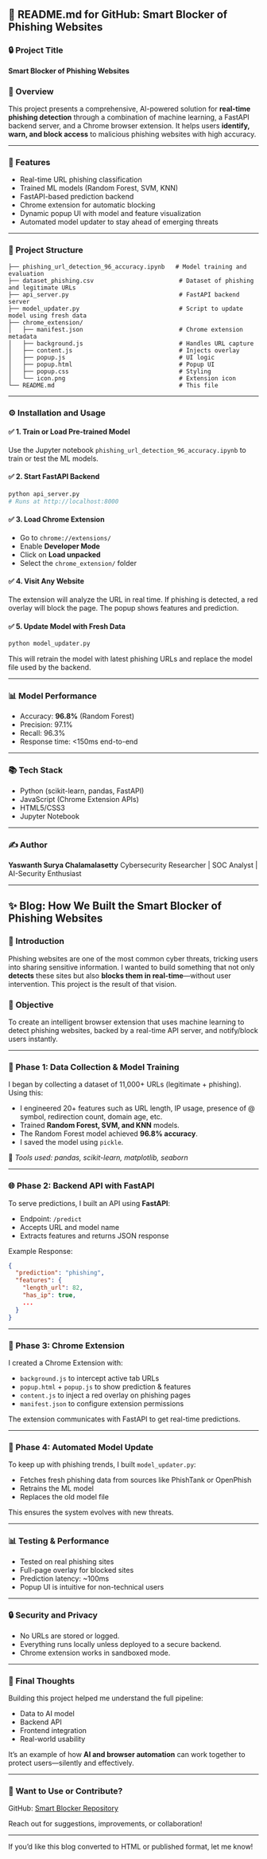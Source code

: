 ## 📘 README.md for GitHub: Smart Blocker of Phishing Websites

### 🔒 Project Title

**Smart Blocker of Phishing Websites**

### 🧠 Overview

This project presents a comprehensive, AI-powered solution for **real-time phishing detection** through a combination of machine learning, a FastAPI backend server, and a Chrome browser extension. It helps users **identify, warn, and block access** to malicious phishing websites with high accuracy.

---

### 🚀 Features

* Real-time URL phishing classification
* Trained ML models (Random Forest, SVM, KNN)
* FastAPI-based prediction backend
* Chrome extension for automatic blocking
* Dynamic popup UI with model and feature visualization
* Automated model updater to stay ahead of emerging threats

---

### 📁 Project Structure

```
├── phishing_url_detection_96_accuracy.ipynb   # Model training and evaluation
├── dataset_phishing.csv                        # Dataset of phishing and legitimate URLs
├── api_server.py                               # FastAPI backend server
├── model_updater.py                            # Script to update model using fresh data
├── chrome_extension/
│   ├── manifest.json                           # Chrome extension metadata
│   ├── background.js                           # Handles URL capture
│   ├── content.js                              # Injects overlay
│   ├── popup.js                                # UI logic
│   ├── popup.html                              # Popup UI
│   ├── popup.css                               # Styling
│   └── icon.png                                # Extension icon
└── README.md                                   # This file
```

---

### ⚙️ Installation and Usage

#### ✅ 1. Train or Load Pre-trained Model

Use the Jupyter notebook `phishing_url_detection_96_accuracy.ipynb` to train or test the ML models.

#### ✅ 2. Start FastAPI Backend

```bash
python api_server.py
# Runs at http://localhost:8000
```

#### ✅ 3. Load Chrome Extension

* Go to `chrome://extensions/`
* Enable **Developer Mode**
* Click on **Load unpacked**
* Select the `chrome_extension/` folder

#### ✅ 4. Visit Any Website

The extension will analyze the URL in real time. If phishing is detected, a red overlay will block the page. The popup shows features and prediction.

#### ✅ 5. Update Model with Fresh Data

```bash
python model_updater.py
```

This will retrain the model with latest phishing URLs and replace the model file used by the backend.

---

### 📊 Model Performance

* Accuracy: **96.8%** (Random Forest)
* Precision: 97.1%
* Recall: 96.3%
* Response time: <150ms end-to-end

---

### 📚 Tech Stack

* Python (scikit-learn, pandas, FastAPI)
* JavaScript (Chrome Extension APIs)
* HTML5/CSS3
* Jupyter Notebook

---

### ✍️ Author

**Yaswanth Surya Chalamalasetty**
Cybersecurity Researcher | SOC Analyst | AI-Security Enthusiast

---

## ✨ Blog: How We Built the Smart Blocker of Phishing Websites

### 🧩 Introduction

Phishing websites are one of the most common cyber threats, tricking users into sharing sensitive information. I wanted to build something that not only **detects** these sites but also **blocks them in real-time**—without user intervention. This project is the result of that vision.

### 📐 Objective

To create an intelligent browser extension that uses machine learning to detect phishing websites, backed by a real-time API server, and notify/block users instantly.

---

### 🔬 Phase 1: Data Collection & Model Training

I began by collecting a dataset of 11,000+ URLs (legitimate + phishing). Using this:

* I engineered 20+ features such as URL length, IP usage, presence of @ symbol, redirection count, domain age, etc.
* Trained **Random Forest, SVM, and KNN** models.
* The Random Forest model achieved **96.8% accuracy**.
* I saved the model using `pickle`.

📌 *Tools used: pandas, scikit-learn, matplotlib, seaborn*

---

### 🌐 Phase 2: Backend API with FastAPI

To serve predictions, I built an API using **FastAPI**:

* Endpoint: `/predict`
* Accepts URL and model name
* Extracts features and returns JSON response

Example Response:

```json
{
  "prediction": "phishing",
  "features": {
    "length_url": 82,
    "has_ip": true,
    ...
  }
}
```

---

### 🧩 Phase 3: Chrome Extension

I created a Chrome Extension with:

* `background.js` to intercept active tab URLs
* `popup.html` + `popup.js` to show prediction & features
* `content.js` to inject a red overlay on phishing pages
* `manifest.json` to configure extension permissions

The extension communicates with FastAPI to get real-time predictions.

---

### 🔁 Phase 4: Automated Model Update

To keep up with phishing trends, I built `model_updater.py`:

* Fetches fresh phishing data from sources like PhishTank or OpenPhish
* Retrains the ML model
* Replaces the old model file

This ensures the system evolves with new threats.

---

### 📊 Testing & Performance

* Tested on real phishing sites
* Full-page overlay for blocked sites
* Prediction latency: \~100ms
* Popup UI is intuitive for non-technical users

---

### 🔒 Security and Privacy

* No URLs are stored or logged.
* Everything runs locally unless deployed to a secure backend.
* Chrome extension works in sandboxed mode.

---

### 🧠 Final Thoughts

Building this project helped me understand the full pipeline:

* Data to AI model
* Backend API
* Frontend integration
* Real-world usability

It’s an example of how **AI and browser automation** can work together to protect users—silently and effectively.

---

### 📎 Want to Use or Contribute?

GitHub: [Smart Blocker Repository](https://github.com/MrDark-X)

Reach out for suggestions, improvements, or collaboration!

---

If you’d like this blog converted to HTML or published format, let me know!
